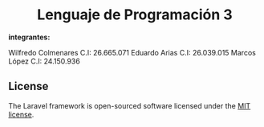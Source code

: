 <h1 align='center'> Lenguaje de Programación 3 </h1>
<b> integrantes:</b>

 Wilfredo Colmenares C.I: 26.665.071
 Eduardo Arias C.I: 26.039.015
 Marcos López C.I: 24.150.936

## License

The Laravel framework is open-sourced software licensed under the [MIT license](https://opensource.org/licenses/MIT).
